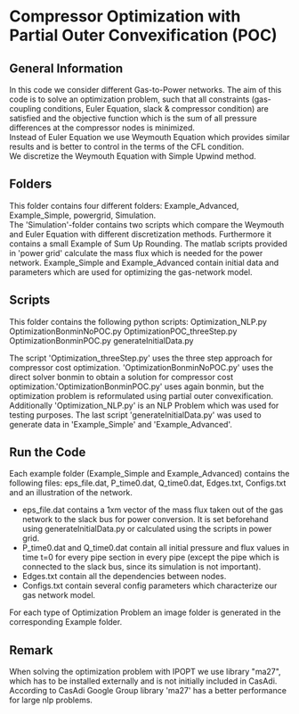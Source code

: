 # Compressor Optimization with Partial Outer Convexification (POC)

## General Information

In this code we consider different Gas-to-Power networks.
The aim of this code is to solve an optimization problem, such that all constraints (gas-coupling conditions, Euler Equation, slack & compressor condition) are satisfied and the objective function which is the sum of all pressure differences at the compressor nodes is minimized. \
Instead of Euler Equation we use Weymouth Equation which provides similar results and is better to control in the terms of the CFL condition. \
We discretize the Weymouth Equation with Simple Upwind method. 

## Folders

This folder contains four different folders: Example_Advanced, Example_Simple, powergrid, Simulation. \
The 'Simulation'-folder contains two scripts which compare the Weymouth and Euler Equation with different discretization methods. Furthermore it contains a small Example of Sum Up Rounding.
The matlab scripts provided in 'power grid' calculate the mass flux which is needed for the power network.
Example_Simple and Example_Advanced contain initial data and parameters which are used for optimizing the gas-network model.

## Scripts

This folder contains the following python scripts:
Optimization_NLP.py
OptimizationBonminNoPOC.py
OptimizationPOC_threeStep.py
OptimizationBonminPOC.py
generateInitialData.py

The script 'Optimization_threeStep.py' uses the three step approach for compressor cost optimization.
'OptimizationBonminNoPOC.py' uses the direct solver bonmin to obtain a solution for compressor cost optimization.'OptimizationBonminPOC.py' uses again bonmin, but the optimization problem is reformulated using partial outer convexification. Additionally 'Optimization_NLP.py' is an NLP Problem which was used for testing purposes.
The last script 'generateInitialData.py' was used to generate data in 'Example_Simple' and 'Example_Advanced'.

## Run the Code

Each example folder (Example_Simple and Example_Advanced) contains the following files: 
eps_file.dat, P_time0.dat, Q_time0.dat, Edges.txt, Configs.txt and an illustration of the network. 
- eps_file.dat contains a 1xm vector of the mass flux taken out of the gas network to the slack bus for power conversion. 
It is set beforehand using generateInitialData.py or calculated using the scripts in power grid. 
- P_time0.dat and Q_time0.dat contain all initial pressure and flux values in time t=0 for every pipe section in every pipe (except the pipe which is connected to the slack bus, since its simulation is not important).  
- Edges.txt contain all the dependencies between nodes. 
- Configs.txt contain several config parameters which characterize our gas network model. 

For each type of Optimization Problem an image folder is generated in the corresponding Example folder.

## Remark
When solving the optimization problem with IPOPT we use library "ma27", 
which has to be installed externally and is not initially included in CasAdi. 
According to CasAdi Google Group library 'ma27' has a better performance for large nlp problems.
